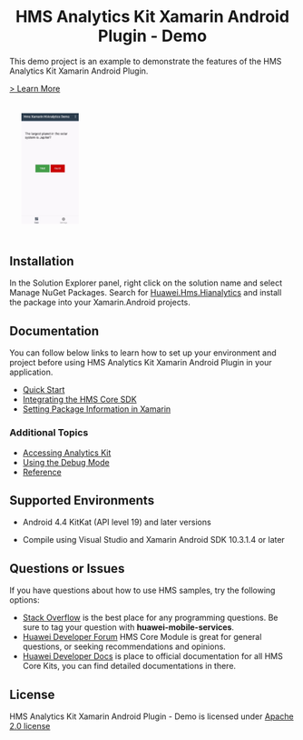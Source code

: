 <p align="center">
  <h1 align="center">HMS Analytics Kit Xamarin Android Plugin - Demo</h1>
</p>

This demo project is an example to demonstrate the features of the HMS Analytics Kit Xamarin Android Plugin.

[> Learn More](https://developer.huawei.com/consumer/en/doc/development/HMS-Plugin-Guides/introduction-0000001050139636)

<img src="../.docs/mainPageAndroid.jpg" width = 20% height = 20% style="margin:1.5em">

## Installation

In the Solution Explorer panel, right click on the solution name and select Manage NuGet Packages. Search for [Huawei.Hms.Hianalytics](https://www.nuget.org/packages/Huawei.Hms.Hianalytics) and install the package into your Xamarin.Android projects.

## Documentation

You can follow below links to learn how to set up your environment and project before using HMS Analytics Kit Xamarin Android Plugin in your application.

- [Quick Start](https://developer.huawei.com/consumer/en/doc/development/HMS-Plugin-Guides/prepare-development-environment-0000001056858057)
- [Integrating the HMS Core SDK](https://developer.huawei.com/consumer/en/doc/development/HMS-Plugin-Guides/integrating-sdk-0000001050141595) 
- [Setting Package Information in Xamarin](https://developer.huawei.com/consumer/en/doc/development/HMS-Plugin-Guides/configuringappinfo-0000001050141597) 

### Additional Topics

- [Accessing Analytics Kit](https://developer.huawei.com/consumer/en/doc/development/HMS-Plugin-Guides/overview-0000001050139822)
- [Using the Debug Mode](https://developer.huawei.com/consumer/en/doc/development/HMS-Plugin-Guides/enabledebug-0000001050139652)
- [Reference](https://developer.huawei.com/consumer/en/doc/development/HMS-Plugin-References/overview-0000001062576888)

## Supported Environments
 
- Android 4.4 KitKat (API level 19) and later versions

- Compile using Visual Studio and Xamarin Android SDK 10.3.1.4 or later

## Questions or Issues

If you have questions about how to use HMS samples, try the following options:
- [Stack Overflow](https://stackoverflow.com/questions/tagged/huawei-mobile-services) is the best place for any programming questions. Be sure to tag your question with 
**huawei-mobile-services**.
- [Huawei Developer Forum](https://forums.developer.huawei.com/forumPortal/en/home?fid=0101187876626530001) HMS Core Module is great for general questions, or seeking recommendations and opinions.
- [Huawei Developer Docs](https://developer.huawei.com/consumer/en/doc/overview/HMS-Core-Plugin) is place to official documentation for all HMS Core Kits, you can find detailed documentations in there.

## License

HMS Analytics Kit Xamarin Android Plugin - Demo is licensed under [Apache 2.0 license](LICENSE)